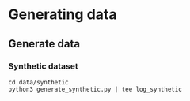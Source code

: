 # Generating data 
## Generate data 
### Synthetic dataset 

```
cd data/synthetic
python3 generate_synthetic.py | tee log_synthetic 
```
